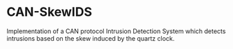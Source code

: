 # CAN-SkewIDS
Implementation of a CAN protocol Intrusion Detection System which detects intrusions based on the skew induced by the quartz clock.
